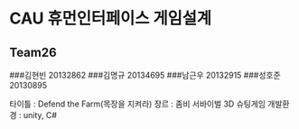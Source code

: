 # CAU 휴먼인터페이스 게임설계

## Team26
###김현빈 20132862
###김명규 20134695
###남근우 20132915
###성호준 20130895

타이틀 : Defend the Farm(목장을 지켜라)
장르 : 좀비 서바이벌 3D 슈팅게임
개발환경 : unity, C#

